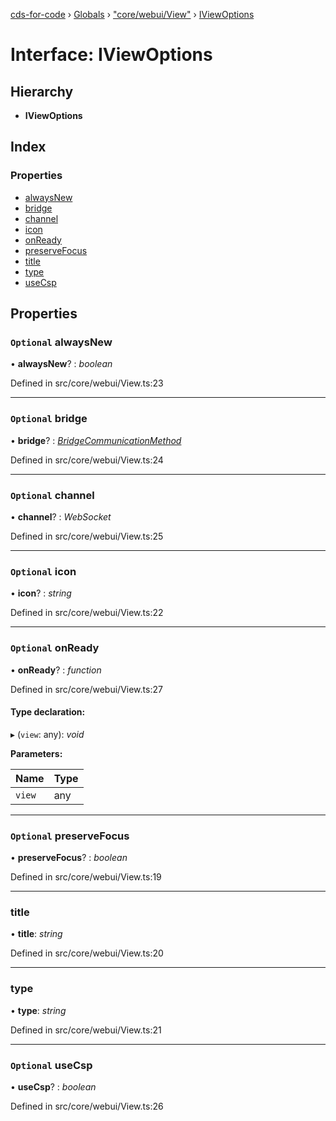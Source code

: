 [cds-for-code](../README.md) › [Globals](../globals.md) › ["core/webui/View"](../modules/_core_webui_view_.md) › [IViewOptions](_core_webui_view_.iviewoptions.md)

# Interface: IViewOptions

## Hierarchy

* **IViewOptions**

## Index

### Properties

* [alwaysNew](_core_webui_view_.iviewoptions.md#optional-alwaysnew)
* [bridge](_core_webui_view_.iviewoptions.md#optional-bridge)
* [channel](_core_webui_view_.iviewoptions.md#optional-channel)
* [icon](_core_webui_view_.iviewoptions.md#optional-icon)
* [onReady](_core_webui_view_.iviewoptions.md#optional-onready)
* [preserveFocus](_core_webui_view_.iviewoptions.md#optional-preservefocus)
* [title](_core_webui_view_.iviewoptions.md#title)
* [type](_core_webui_view_.iviewoptions.md#type)
* [useCsp](_core_webui_view_.iviewoptions.md#optional-usecsp)

## Properties

### `Optional` alwaysNew

• **alwaysNew**? : *boolean*

Defined in src/core/webui/View.ts:23

___

### `Optional` bridge

• **bridge**? : *[BridgeCommunicationMethod](../enums/_core_webui_view_.bridgecommunicationmethod.md)*

Defined in src/core/webui/View.ts:24

___

### `Optional` channel

• **channel**? : *WebSocket*

Defined in src/core/webui/View.ts:25

___

### `Optional` icon

• **icon**? : *string*

Defined in src/core/webui/View.ts:22

___

### `Optional` onReady

• **onReady**? : *function*

Defined in src/core/webui/View.ts:27

#### Type declaration:

▸ (`view`: any): *void*

**Parameters:**

Name | Type |
------ | ------ |
`view` | any |

___

### `Optional` preserveFocus

• **preserveFocus**? : *boolean*

Defined in src/core/webui/View.ts:19

___

###  title

• **title**: *string*

Defined in src/core/webui/View.ts:20

___

###  type

• **type**: *string*

Defined in src/core/webui/View.ts:21

___

### `Optional` useCsp

• **useCsp**? : *boolean*

Defined in src/core/webui/View.ts:26
